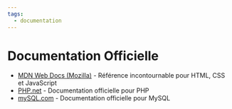 ```yaml
---
tags:
  - documentation
---
```


# Documentation Officielle

- [MDN Web Docs (Mozilla)](https://developer.mozilla.org/) - Référence incontournable pour HTML, CSS et JavaScript
- [PHP.net](https://www.php.net/docs.php) - Documentation officielle pour PHP
- [mySQL.com](https://dev.mysql.com/doc/) - Documentation officielle pour MySQL
